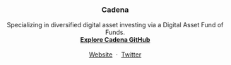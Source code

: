 <p align="center">
  <h3 align="center">Cadena</h3>
  <p align="center">
    Specializing in diversified digital asset investing via a Digital Asset Fund of Funds.
  <br>
    <a href="https://github.com/cadenainv"><strong>Explore Cadena GitHub</strong></a>
  <br>
  <br>
    <a href="https://www.cadenainv.com">Website</a>
    &nbsp;&middot;&nbsp;
    <a href="https://twitter.com/cadenainv">Twitter</a>
  </p>
</p>

<br>

